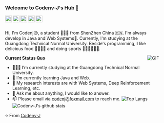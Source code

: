 ### Welcome to Codenv-J's Hub 👋

<a href="https://tva1.sinaimg.cn/large/007S8ZIlgy1ggrqy7om28j30j80omjtq.jpg">
  <img align="left" alt="Wechat" width="22px" src="https://cdn.jsdelivr.net/npm/simple-icons@3.1.0/icons/wechat.svg" />
</a>
<a href="https://www.linkedin.com/in/%E7%A1%95-%E5%88%98-073728144/">
  <img align="left" alt="LinkedIn" width="22px" src="https://cdn.jsdelivr.net/npm/simple-icons@3.1.0/icons/linkedin.svg" />
</a>
<a href="ninomyemail@gmail.com">
  <img align="left" alt="'Gmail" width="22px" src="https://cdn.jsdelivr.net/npm/simple-icons@3.1.0/icons/gmail.svg" />
</a>
<a href="https://leetcode.com/lovelybuggies/">
  <img align="left" alt="LeetCode" width="22px" src="https://cdn.jsdelivr.net/npm/simple-icons@3.1.0/icons/leetcode.svg" />
</a>
<a href="https://www.kaggle.com/ninolau">
  <img align="left" alt="Kaggle" width="22px" src="https://cdn.jsdelivr.net/npm/simple-icons@3.1.0/icons/kaggle.svg" />
</a>

<br />
<br />

Hi, I'm Codenj😉, a student 👨🏻‍💻 from ShenZhen China 🇨🇳. I'm  always develop in Java and Web Systems🐍. Currently, I'm studying at the Guangdong Technical Normal University. Beside's programming, I like delicious food 🥗🥩🌮🍣 and doing sports 🏃⛹️‍♂️🏋🏼‍♂️.

  <img align="right" alt="GIF" src="https://media.giphy.com/media/iIqmM5tTjmpOB9mpbn/giphy.gif" />

**Current Status Quo**

- 👨🏻‍💻 I’m currently studying at the Guangdong Technical Normal University.
- 🌱 I’m currently learning Java and Web.
- 🤔 My research interests are with Web Systems, Deep Reinforcement Learning, etc.
- 💬 Ask me about anything, I would like to answer.
- 📫 Please email via codenj@foxmail.com to reach me.
![Top Langs](https://github-readme-stats.vercel.app/api/top-langs/?username=Codenv-J&layout=compact&theme=tokyonight)
![Codenv-J's github stats](https://github-readme-stats.vercel.app/api?username=Codenv-J&show_icons=true&hide_border=true)

⭐️ From [Codenv-J](https://github.com/Codenv-J)
